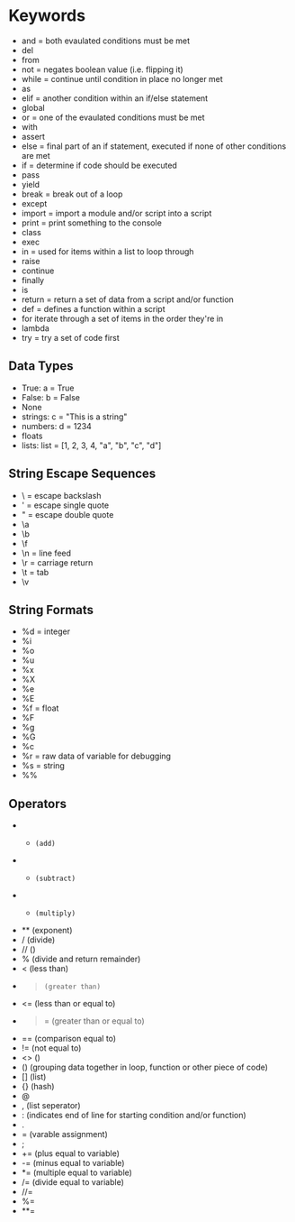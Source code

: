 # Keywords

* and = both evaulated conditions must be met
* del
* from
* not = negates boolean value (i.e. flipping it)
* while = continue until condition in place no longer met
* as
* elif = another condition within an if/else statement
* global
* or = one of the evaulated conditions must be met
* with
* assert
* else = final part of an if statement, executed if none of other conditions are met
* if = determine if code should be executed
* pass
* yield
* break = break out of a loop
* except
* import = import a module and/or script into a script
* print = print something to the console
* class
* exec
* in = used for items within a list to loop through
* raise
* continue
* finally
* is
* return = return a set of data from a script and/or function
* def = defines a function within a script
* for iterate through a set of items in the order they're in
* lambda
* try = try a set of code first

## Data Types

* True: a = True
* False: b = False
* None
* strings: c = "This is a string"
* numbers: d = 1234
* floats
* lists: list = [1, 2, 3, 4, "a", "b", "c", "d"]

## String Escape Sequences

* \\ = escape backslash
* \' = escape single quote
* \" = escape double quote
* \a
* \b
* \f
* \n = line feed
* \r = carriage return
* \t = tab
* \v

## String Formats

* %d = integer
* %i
* %o
* %u
* %x
* %X
* %e
* %E
* %f = float
* %F
* %g
* %G
* %c
* %r = raw data of variable for debugging
* %s = string
* %%

## Operators

* +     (add)
* -     (subtract)
* *     (multiply)
* **    (exponent)
* /     (divide)
* //    ()
* %     (divide and return remainder)
* <     (less than)
* >     (greater than)
* <=    (less than or equal to)
* >=    (greater than or equal to)
* ==    (comparison equal to)
* !=    (not equal to)
* <>    ()
* ()    (grouping data together in loop, function or other piece of code)
* []    (list)
* {}    (hash)
* @
* ,     (list seperator)
* :     (indicates end of line for starting condition and/or function)
* .
* =     (varable assignment)
* ;
* +=    (plus equal to variable)
* -=    (minus equal to variable)
* *=    (multiple equal to variable)
* /=    (divide equal to variable)
* //=
* %=
* **=